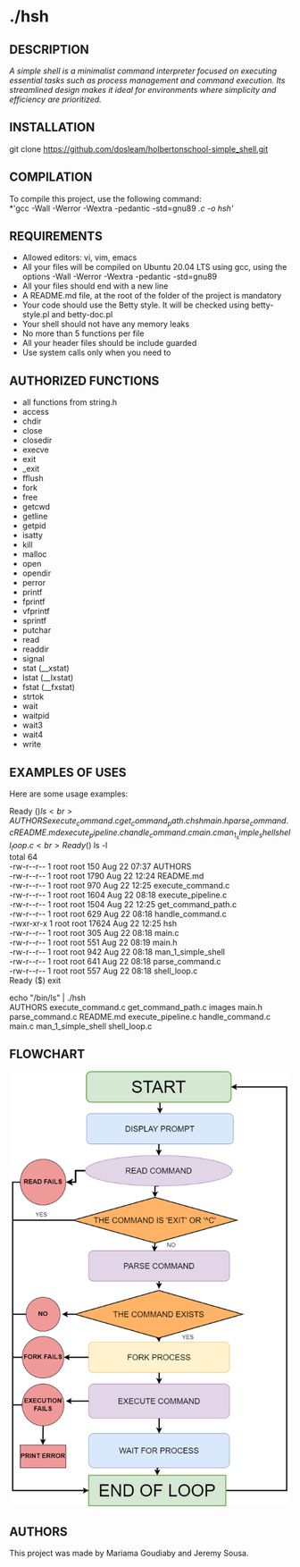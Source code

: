 # ./hsh

## DESCRIPTION
*A simple shell is a minimalist command interpreter focused on executing essential tasks such as process management and command execution. Its streamlined design makes it ideal for environments where simplicity and efficiency are prioritized.*

## INSTALLATION
git clone https://github.com/dosleam/holbertonschool-simple_shell.git

## COMPILATION
To compile this project, use the following command:  
*'gcc -Wall -Werror -Wextra -pedantic -std=gnu89 *.c -o hsh'*

## REQUIREMENTS
- Allowed editors: vi, vim, emacs
- All your files will be compiled on Ubuntu 20.04 LTS using gcc, using the options -Wall -Werror -Wextra -pedantic -std=gnu89
- All your files should end with a new line
- A README.md file, at the root of the folder of the project is mandatory
- Your code should use the Betty style. It will be checked using betty-style.pl and betty-doc.pl
- Your shell should not have any memory leaks
- No more than 5 functions per file
- All your header files should be include guarded
- Use system calls only when you need to

## AUTHORIZED FUNCTIONS
- all functions from string.h
- access
- chdir
- close
- closedir
- execve
- exit
- _exit
- fflush
- fork
- free
- getcwd
- getline
- getpid
- isatty
- kill
- malloc
- open
- opendir
- perror
- printf
- fprintf
- vfprintf
- sprintf
- putchar
- read
- readdir
- signal
- stat (__xstat)
- lstat (__lxstat)
- fstat (__fxstat)
- strtok
- wait
- waitpid
- wait3
- wait4
- write


## EXAMPLES OF USES
Here are some usage examples:

Ready ($) ls<br>
AUTHORS    execute_command.c   get_command_path.c  hsh     main.h              parse_command.c
README.md  execute_pipeline.c  handle_command.c    main.c  man_1_simple_shell  shell_loop.c<br>
Ready ($) ls -l<br>
total 64<br>
-rw-r--r-- 1 root root   150 Aug 22 07:37 AUTHORS<br>
-rw-r--r-- 1 root root  1790 Aug 22 12:24 README.md<br>
-rw-r--r-- 1 root root   970 Aug 22 12:25 execute_command.c<br>
-rw-r--r-- 1 root root  1604 Aug 22 08:18 execute_pipeline.c<br>
-rw-r--r-- 1 root root  1504 Aug 22 12:25 get_command_path.c<br>
-rw-r--r-- 1 root root   629 Aug 22 08:18 handle_command.c<br>
-rwxr-xr-x 1 root root 17624 Aug 22 12:25 hsh<br>
-rw-r--r-- 1 root root   305 Aug 22 08:18 main.c<br>
-rw-r--r-- 1 root root   551 Aug 22 08:19 main.h<br>
-rw-r--r-- 1 root root   942 Aug 22 08:18 man_1_simple_shell<br>
-rw-r--r-- 1 root root   641 Aug 22 08:18 parse_command.c<br>
-rw-r--r-- 1 root root   557 Aug 22 08:18 shell_loop.c<br>
Ready ($) exit

echo "/bin/ls" | ./hsh<br>
AUTHORS    execute_command.c   get_command_path.c  images  main.h   parse_command.c
README.md  execute_pipeline.c  handle_command.c    main.c  man_1_simple_shell  shell_loop.c

## FLOWCHART
![Flowchart](images/diagramme_simple_shell.png)

## AUTHORS
This project was made by Mariama Goudiaby and Jeremy Sousa.
